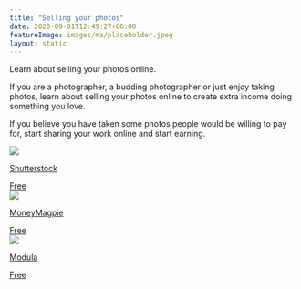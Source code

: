 ```yaml
---
title: "Selling your photos"
date: 2020-09-01T12:49:27+06:00
featureImage: images/ma/placeholder.jpeg
layout: static
---
```


Learn about selling your photos online.

If you are a photographer, a budding photographer or just enjoy taking photos, learn about selling your photos online to create extra income doing something you love.

If you believe you have taken some photos people would be willing to pay for, start sharing your work online and start earning.

<a class="ma-link" href="https://submit.shutterstock.com/"><div class="ma-card ma-card-Wealth"><div class="ma-icon"><img src ="/images/icon-check.png"/></div><div class="ma-name"><p>Shutterstock</p></div><div class="ma-paid-text"><span>Free</span></div></div></a><a class="ma-link" href="https://www.moneymagpie.com/make-money/sell-your-photos"><div class="ma-card ma-card-Wealth"><div class="ma-icon"><img src ="/images/icon-check.png"/></div><div class="ma-name"><p>MoneyMagpie</p></div><div class="ma-paid-text"><span>Free</span></div></div></a><a class="ma-link" href="https://wp-modula.com/best-places-to-sell-photos-online-and-make-money/"><div class="ma-card ma-card-Wealth"><div class="ma-icon"><img src ="/images/icon-check.png"/></div><div class="ma-name"><p>Modula</p></div><div class="ma-paid-text"><span>Free</span></div></div></a>  

<br/><br/>






